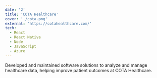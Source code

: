 ```yaml
---
date: '2'
title: 'COTA Healthcare'
cover: './cota.png'
external: 'https://cotahealthcare.com/'
tech:
  - React
  - React Native
  - Node
  - JavaScript
  - Azure
---
```


Developed and maintained software solutions to analyze and manage healthcare data, helping improve patient outcomes at COTA Healthcare.
